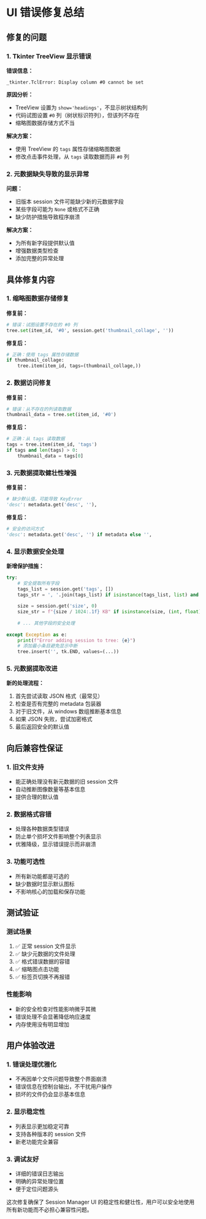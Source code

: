 # UI 错误修复总结

## 修复的问题

### 1. Tkinter TreeView 显示错误

**错误信息：**
```
_tkinter.TclError: Display column #0 cannot be set
```

**原因分析：**
- TreeView 设置为 `show='headings'`，不显示树状结构列
- 代码试图设置 `#0` 列（树状标识符列），但该列不存在
- 缩略图数据存储方式不当

**解决方案：**
- 使用 TreeView 的 `tags` 属性存储缩略图数据
- 修改点击事件处理，从 `tags` 读取数据而非 `#0` 列

### 2. 元数据缺失导致的显示异常

**问题：**
- 旧版本 session 文件可能缺少新的元数据字段
- 某些字段可能为 `None` 或格式不正确
- 缺少防护措施导致程序崩溃

**解决方案：**
- 为所有新字段提供默认值
- 增强数据类型检查
- 添加完整的异常处理

## 具体修复内容

### 1. 缩略图数据存储修复

**修复前：**
```python
# 错误：试图设置不存在的 #0 列
tree.set(item_id, '#0', session.get('thumbnail_collage', ''))
```

**修复后：**
```python
# 正确：使用 tags 属性存储数据
if thumbnail_collage:
    tree.item(item_id, tags=(thumbnail_collage,))
```

### 2. 数据访问修复

**修复前：**
```python
# 错误：从不存在的列读取数据
thumbnail_data = tree.set(item_id, '#0')
```

**修复后：**
```python
# 正确：从 tags 读取数据
tags = tree.item(item_id, 'tags')
if tags and len(tags) > 0:
    thumbnail_data = tags[0]
```

### 3. 元数据提取健壮性增强

**修复前：**
```python
# 缺少默认值，可能导致 KeyError
'desc': metadata.get('desc', ''),
```

**修复后：**
```python
# 安全的访问方式
'desc': metadata.get('desc', '') if metadata else '',
```

### 4. 显示数据安全处理

**新增保护措施：**
```python
try:
    # 安全提取所有字段
    tags_list = session.get('tags', [])
    tags_str = ', '.join(tags_list) if isinstance(tags_list, list) and tags_list else ''
    
    size = session.get('size', 0)
    size_str = f"{size / 1024:.1f} KB" if isinstance(size, (int, float)) and size > 0 else "0 KB"
    
    # ... 其他字段的安全处理
    
except Exception as e:
    print(f"Error adding session to tree: {e}")
    # 添加最小条目避免显示中断
    tree.insert('', tk.END, values=(...))
```

### 5. 元数据提取改进

**新的处理流程：**
1. 首先尝试读取 JSON 格式（最常见）
2. 检查是否有完整的 metadata 包装器
3. 对于旧文件，从 windows 数组推断基本信息
4. 如果 JSON 失败，尝试加密格式
5. 最后返回安全的默认值

## 向后兼容性保证

### 1. 旧文件支持
- 能正确处理没有新元数据的旧 session 文件
- 自动推断图像数量等基本信息
- 提供合理的默认值

### 2. 数据格式容错
- 处理各种数据类型错误
- 防止单个损坏文件影响整个列表显示
- 优雅降级，显示错误提示而非崩溃

### 3. 功能可选性
- 所有新功能都是可选的
- 缺少数据时显示默认图标
- 不影响核心的加载和保存功能

## 测试验证

### 测试场景
1. ✅ 正常 session 文件显示
2. ✅ 缺少元数据的文件处理
3. ✅ 格式错误数据的容错
4. ✅ 缩略图点击功能
5. ✅ 标签页切换不再报错

### 性能影响
- 新的安全检查对性能影响微乎其微
- 错误处理不会显著降低响应速度
- 内存使用没有明显增加

## 用户体验改进

### 1. 错误处理优雅化
- 不再因单个文件问题导致整个界面崩溃
- 错误信息在控制台输出，不干扰用户操作
- 损坏的文件仍会显示基本信息

### 2. 显示稳定性
- 列表显示更加稳定可靠
- 支持各种版本的 session 文件
- 新老功能完全兼容

### 3. 调试友好
- 详细的错误日志输出
- 明确的异常处理位置
- 便于定位问题源头

这次修复确保了 Session Manager UI 的稳定性和健壮性，用户可以安全地使用所有新功能而不必担心兼容性问题。 